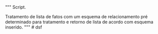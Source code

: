 """
Script.

Tratamento de lista de fatos com um esquema de relacionamento pré determinado
para tratamento e retorno de lista de acordo com esquema inserido.
"""
#   d s f  
 